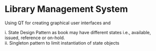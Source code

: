 # Library Management System
Using QT for creating graphical user interfaces and 

i. State Design Pattern as book may have different states i.e., available, issued, reference or on-hold.  
ii. Singleton pattern to limit instantiation of state objects

